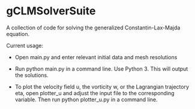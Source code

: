 # gCLMSolverSuite
A collection of code for solving the generalized Constantin-Lax-Majda equation.

Current usage:

- Open main.py and enter relevant initial data and mesh resolutions

- Run python main.py in a command line. Use Python 3. This will output the solutions.

- To plot the velocity field u, the vorticity w, or the Lagrangian trajectory eta, open plotter_u and 
adjust the input file to the corresponding variable. Then run python plotter_u.py in a command line.

